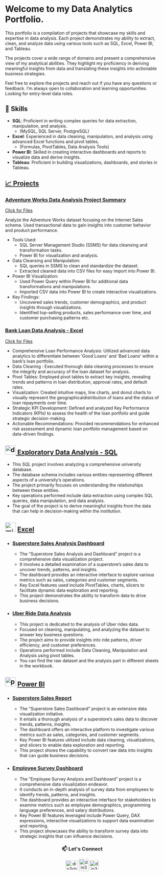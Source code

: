 # Welcome to my Data Analytics Portfolio.

This portfolio is a compilation of projects that showcase my skills and expertise in data analysis. Each project demonstrates my ability to extract, clean, and analyze data using various tools such as SQL, Excel, Power BI, and Tableau.

The projects cover a wide range of domains and present a comprehensive view of my analytical abilities. They highlight my proficiency in deriving meaningful insights from data and translating these insights into actionable business strategies.

Feel free to explore the projects and reach out if you have any questions or feedback. I’m always open to collaboration and learning opportunities. 
Looking for entry-level data roles.


## 🧰 Skills

- **SQL**: Proficient in writing complex queries for data extraction, manipulation, and analysis.
    - (MySQL, SQL Server, PostgreSQL)
- **Excel**: Experienced in data cleaning, manipulation, and analysis using advanced Excel functions and pivot tables.
    - (Formulas, PivotTables, Data Analysis Tools)
- **Power BI**: Skilled in creating interactive dashboards and reports to visualize data and derive insights.
- **Tableau**: Proficient in building visualizations, dashboards, and stories in Tableau.

## [ 📈 Projects](https://github.com/din3shn/DA_Portfolio_Proj)

### [Adventure Works Data Analysis Project Summary](https://medium.com/@din3shn/analyzing-online-sales-with-sql-and-power-bi-6ef460e0b98b)
[Click for Files](https://github.com/din3shn/DA_Portfolio_Proj/tree/main/AdventureWorks%20SQL%20and%20Power%20BI%20Project)

Analyze the Adventure Works dataset focusing on the Internet Sales schema.
Used transactional data to gain insights into customer behavior and product performance.

- Tools Used:
  - SQL Server Management Studio (SSMS) for data cleansing and transformation tasks.
  - Power BI for visualization and analysis.
- Data Cleansing and Manipulation:
  - SQL queries in SSMS to clean and standardize the dataset.
  - Extracted cleaned data into CSV files for easy import into Power BI.
- Power BI Visualization:
  - Used Power Query within Power BI for additional data transformations and manipulations.
  - Imported CSV data into Power BI to create interactive visualizations.
- Key Findings:
  - Uncovered sales trends, customer demographics, and product insights through visualizations.
  - Identified top-selling products, sales performance over time, and customer purchasing patterns etc.
 
### [Bank Loan Data Analysis - Excel](https://medium.com/@din3shn/distinguishing-good-loans-from-bad-loans-fc687f1b3a7b)
[Click for Files](https://github.com/din3shn/DA_Portfolio_Proj/tree/main/Excel_Projects_and_More/Bank_Loan_Analysis)

- Comprehensive Loan Performance Analysis: Utilized advanced data analytics to differentiate between ‘Good Loans’ and ‘Bad Loans’ within a bank’s loan portfolio.
- Data Cleaning : Executed thorough data cleaning processes to ensure the integrity and accuracy of the loan dataset for analysis.
- Pivot Tables: Employed pivot tables to extract key insights, revealing trends and patterns in loan distribution, approval rates, and default rates.
- Visualization: Created intuitive maps, line charts, and donut charts to visually represent the geographicaldistribution of loans and the status of loan repayments over time.
- Strategic KPI Development: Defined and analyzed Key Performance Indicators (KPIs) to assess the health of the loan portfolio and guide strategic decision-making.
- Actionable Recommendations: Provided recommendations for enhanced risk assessment and dynamic loan portfolio management based on data-driven findings.

## [<img width="35" height="30" src="https://img.icons8.com/fluency/48/database--v1.png" alt="database--v1"/> Exploratory Data Analysis - SQL](https://github.com/din3shn/DA_Portfolio_Proj/tree/main/SQL_University_Project)

   - This SQL project involves analyzing a comprehensive university database.
   - The database schema includes various entities representing different aspects of a university’s operations.
   - The project primarily focuses on understanding the relationships between these entities.
   - Key operations performed include data extraction using complex SQL queries, data manipulation, and data analysis.
   - The goal of the project is to derive meaningful insights from the data that can help in decision-making within the institution.

## <img width="35" height="30" src="https://img.icons8.com/color/48/microsoft-excel-2019--v1.png" alt="microsoft-excel-2019--v1"/> **[Excel](https://github.com/din3shn/DA_Portfolio_Proj/tree/main/Excel_Projects_and_More)**

- ### [Superstore Sales Analysis Dashboard](https://github.com/din3shn/DA_Portfolio_Proj/tree/main/Excel_Projects_and_More/Superstore_Dashboard)

    - The “Superstore Sales Analysis and Dashboard” project is a comprehensive data visualization project.
    - It involves a detailed examination of a superstore’s sales data to uncover trends, patterns, and insights.
    - The dashboard provides an interactive interface to explore various metrics such as sales, categories and customer segments.
    - Key Excel features used include PivotTables, charts, slicers to facilitate dynamic data exploration and reporting.
    - This project demonstrates the ability to transform data to drive business decisions.

- ### [Uber Ride Data Analysis](https://github.com/din3shn/DA_Portfolio_Proj/tree/main/Excel_Projects_and_More/Uber_Rides_Analysis)

    - This project is dedicated to the analysis of Uber rides data. 
    - Focused on cleaning, manipulating, and analyzing the dataset to answer key business questions. 
    - The project aims to provide insights into ride patterns, driver efficiency, and customer preferences.
    - Operations performed include Data Cleaning, Manipulation and Analysis using pivot tables.
    - You can find the raw dataset and the analysis part in different sheets in the workbook.

## <img width="35" height="30" src="https://img.icons8.com/color/48/power-bi-2021.png" alt="power-bi-2021"/> [Power BI](https://github.com/din3shn/DA_Portfolio_Proj/tree/main/Power%20BI)

- ### [Superstore Sales Report](https://github.com/din3shn/DA_Portfolio_Proj/tree/main/Power%20BI/Superstore)

   - The “Superstore Sales Dashboard” project is an extensive data visualization initiative.
   - It entails a thorough analysis of a superstore’s sales data to discover trends, patterns, insights.
   - The dashboard offers an interactive platform to investigate various metrics such as 
     sales, categories, and customer segments.
   - Key Power BI features utilized include data cleaning, visualizations, 
     and slicers to enable data exploration and reporting.
   - This project shows the capability to convert raw data into insights that can guide business decisions.

- ### [Employee Survey Dashboard](https://github.com/din3shn/DA_Portfolio_Proj/tree/main/Power%20BI/EMP_Survey)

    - The “Employee Survey Analysis and Dashboard” project is a comprehensive data visualization endeavor.
    - It conducts an in-depth analysis of survey data from employees to identify trends, patterns, and insights.
    - The dashboard provides an interactive interface for stakeholders to examine metrics such as 
      employee demographics, programming language preferences, and salary distributions.
    - Key Power BI features leveraged include Power Query, DAX expressions, interactive 
      visualizations to support data examination and reporting.
    - This project showcases the ability to transform survey data into strategic insights 
      that can influence decisions.


<h3 align="center"> 📫 Let's Connect </h3>
<p align=" center">
<a href="https://github.com/din3shn" target="blank"><img align="center" src="https://github.com/din3shn/din3shn.github.io/assets/160537914/a82d25c4-af44-47b8-9607-8e175ec07291" alt="din3shn" height="30" width="40" /></a>
<a href="https://linkedin.com/in/din3shn" target="blank"><img align="center" src="https://raw.githubusercontent.com/rahuldkjain/github-profile-readme-generator/master/src/images/icons/Social/linked-in-alt.svg" alt="din3shn" height="40" width="30" /></a>
<a href="https://www.hackerrank.com/din3shn" target="blank"><img align="center" src="https://raw.githubusercontent.com/rahuldkjain/github-profile-readme-generator/master/src/images/icons/Social/hackerrank.svg" alt="din3shn" height="30" width="30" /></a>

</p>
<!---
din3shn/din3shn is a ✨ special ✨ repository because its `README.md` (this file) appears on your GitHub profile.
You can click the Preview link to take a look at your changes.
--->
